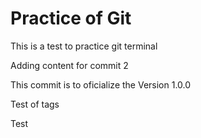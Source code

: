 # Practice of Git

This is a test to practice git terminal

Adding content for commit 2

This commit is to oficialize the Version 1.0.0

Test of tags

Test
